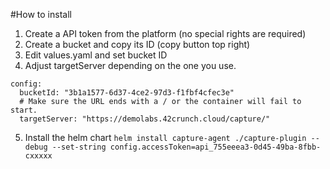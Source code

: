 #How to install

1. Create a API token from the platform (no special rights are required)
2. Create a bucket and copy its ID (copy button top right)
3. Edit values.yaml and set bucket ID
4. Adjust targetServer depending on the one you use.

```
config:
  bucketId: "3b1a1577-6d37-4ce2-97d3-f1fbf4cfec3e"
  # Make sure the URL ends with a / or the container will fail to start.
  targetServer: "https://demolabs.42crunch.cloud/capture/"
``` 
5. Install the helm chart
 `helm install capture-agent ./capture-plugin --debug --set-string config.accessToken=api_755eeea3-0d45-49ba-8fbb-cxxxxx`

